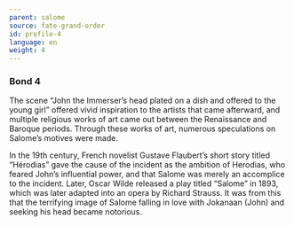 ```yaml
---
parent: salome
source: fate-grand-order
id: profile-4
language: en
weight: 4
---
```


### Bond 4

The scene “John the Immerser’s head plated on a dish and offered to the young girl” offered vivid inspiration to the artists that came afterward, and multiple religious works of art came out between the Renaissance and Baroque periods.
Through these works of art, numerous speculations on Salome’s motives were made.

In the 19th century, French novelist Gustave Flaubert’s short story titled “Hérodias” gave the cause of the incident as the ambition of Herodias, who feared John’s influential power, and that Salome was merely an accomplice to the incident.
Later, Oscar Wilde released a play titled “Salome” in 1893, which was later adapted into an opera by Richard Strauss. It was from this that the terrifying image of Salome falling in love with Jokanaan (John) and seeking his head became notorious.
